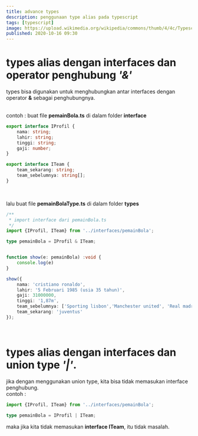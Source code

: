 ```yaml
---
title: advance types
description: penggunaan type alias pada typescript
tags: [typescript]
image: https://upload.wikimedia.org/wikipedia/commons/thumb/4/4c/Typescript_logo_2020.svg/512px-Typescript_logo_2020.svg.png
published: 2020-10-16 09:30
---
```


# types alias dengan interfaces dan operator penghubung *'&'*
types bisa digunakan untuk menghubungkan antar interfaces dengan operator **&** sebagai penghubungnya.
<br><br>

contoh :
buat file **pemainBola.ts** di dalam folder **interface**
```ts
export interface IProfil {
    nama: string;
    lahir: string;
    tinggi: string;
    gaji: number;
}

export interface ITeam {
    team_sekarang: string;
    team_sebelumnya: string[];
}
```
<br>

lalu buat file **pemainBolaType.ts** di dalam folder **types**
```ts
/**
 * import interface dari pemainBola.ts
 */
import {IProfil, ITeam} from '../interfaces/pemainBola';

type pemainBola = IProfil & ITeam;


function show(e: pemainBola) :void {
    console.log(e)
}

show({
    nama: 'cristiano ronaldo',
    lahir: '5 Februari 1985 (usia 35 tahun)',
    gaji: 31000000,
    tinggi: '1,87m',
    team_sebelumnya: ['Sporting lisbon','Manchester united', 'Real madrid'],
    team_sekarang: 'juventus'
});
```
<br>

# types alias dengan interfaces dan union type *'|'*.
jika dengan menggunakan union type, kita bisa tidak memasukan interface penghubung. <br>
contoh : <br>
```ts
import {IProfil, ITeam} from '../interfaces/pemainBola';

type pemainBola = IProfil | ITeam;
```
maka jika kita tidak memasukan **interface ITeam**, itu tidak masalah.